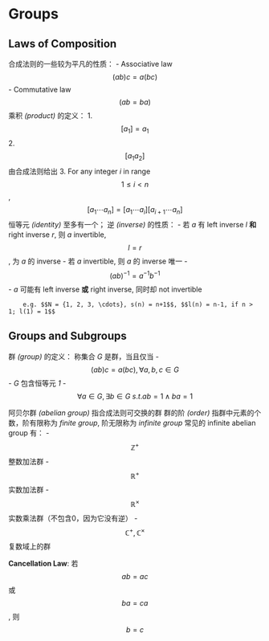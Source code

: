 # Groups

## Laws of Composition
合成法则的一些较为平凡的性质：
    - Associative law $$(ab)c = a(bc)$$
    - Commutative law $$(ab = ba)$$
乘积 *(product)* 的定义：
    1. $$[a_1] = a_1$$
    2. $$[a_1 a_2]$$ 由合成法则给出
    3. For any integer *i* in range $$1 ≤ i < n$$, $$[a_1 \cdots a_n] = [a_1 \cdots a_i] [a_{i+1} \cdots a_n]$$ 
恒等元 *(identity)* 至多有一个；
逆 *(inverse)* 的性质：
    - 若 *a* 有 left inverse *l* **和** right inverse *r*, 则 *a* invertible, $$l = r$$, 为 *a* 的 inverse
    - 若 *a* invertible, 则 *a* 的 inverse 唯一
    - $$(ab)^{-1} = a^{-1}b^{-1}$$
    - *a* 可能有 left inverse **或** right inverse, 同时却 not invertible
    
        e.g. $$N = {1, 2, 3, \cdots}, s(n) = n+1$$, $$l(n) = n-1, if n > 1; l(1) = 1$$

## Groups and Subgroups
群 *(group)* 的定义：
    称集合 *G* 是群，当且仅当
    - $$(ab)c = a(bc), \forall a, b, c \in G$$
    - *G* 包含恒等元 *1*
    - $$\forall a \in G, \exists b \in G\ s.t. ab = 1 \land ba = 1$$
    
阿贝尔群 *(abelian group)* 指合成法则可交换的群 
群的阶 *(order)* 指群中元素的个数，阶有限称为 *finite group*, 阶无限称为 *infinite group*
常见的 infinite abelian group 有：
    - $$\mathbb{Z}^+$$ 整数加法群
    - $$\mathbb{R}^+$$ 实数加法群
    - $$\mathbb{R}^{\times}$$ 实数乘法群（不包含0，因为它没有逆）
    - $$\mathbb{C}^+, \mathbb{C}^{\times}$$ 复数域上的群
    
**Cancellation Law**: 若 $$ab = ac$$ 或 $$ba = ca$$, 则 $$b = c$$


